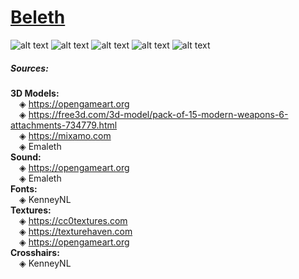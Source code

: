 # [Beleth](https://en.wikipedia.org/wiki/Beleth)
![alt text](https://media.githubusercontent.com/media/Emaleth-BSE/Beleth/master/extra/screenshots/Screenshot_01.png)
![alt text](https://media.githubusercontent.com/media/Emaleth-BSE/Beleth/master/extra/screenshots/Screenshot_02.png)
![alt text](https://media.githubusercontent.com/media/Emaleth-BSE/Beleth/master/extra/screenshots/Screenshot_03.png)
![alt text](https://media.githubusercontent.com/media/Emaleth-BSE/Beleth/master/extra/screenshots/Screenshot_04.png)
![alt text](https://media.githubusercontent.com/media/Emaleth-BSE/Beleth/master/extra/screenshots/Screenshot_05.png)

##### Sources:
**3D Models:**  
&emsp;◈ https://opengameart.org  
&emsp;◈ https://free3d.com/3d-model/pack-of-15-modern-weapons-6-attachments-734779.html  
&emsp;◈ https://mixamo.com  
&emsp;◈ Emaleth  
**Sound:**  
&emsp;◈ https://opengameart.org  
&emsp;◈ Emaleth  
**Fonts:**  
&emsp;◈ KenneyNL  
**Textures:**  
&emsp;◈ https://cc0textures.com  
&emsp;◈ https://texturehaven.com  
&emsp;◈ https://opengameart.org  
**Crosshairs:**  
&emsp;◈ KenneyNL  



